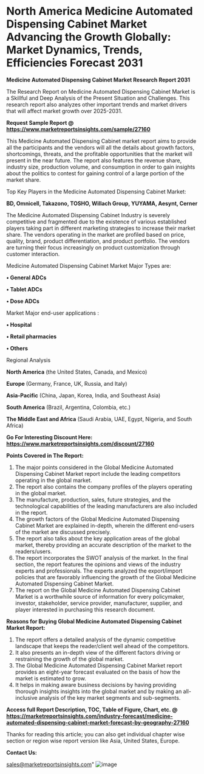  # North America Medicine Automated Dispensing Cabinet Market Advancing the Growth Globally: Market Dynamics, Trends, Efficiencies Forecast 2031

<strong>Medicine Automated Dispensing Cabinet Market Research Report 2031</strong>

The Research Report on Medicine Automated Dispensing Cabinet Market is a Skillful and Deep Analysis of the Present Situation and Challenges. This research report also analyzes other important trends and market drivers that will affect market growth over 2025-2031.

<strong>Request Sample Report @ <a href=https://www.marketreportsinsights.com/sample/27160>https://www.marketreportsinsights.com/sample/27160</a></strong>

This Medicine Automated Dispensing Cabinet market report aims to provide all the participants and the vendors will all the details about growth factors, shortcomings, threats, and the profitable opportunities that the market will present in the near future. The report also features the revenue share, industry size, production volume, and consumption in order to gain insights about the politics to contest for gaining control of a large portion of the market share.

Top Key Players in the Medicine Automated Dispensing Cabinet Market:

<strong>BD, Omnicell, Takazono, TOSHO, Willach Group, YUYAMA, Aesynt, Cerner</strong>

The Medicine Automated Dispensing Cabinet Industry is severely competitive and fragmented due to the existence of various established players taking part in different marketing strategies to increase their market share. The vendors operating in the market are profiled based on price, quality, brand, product differentiation, and product portfolio. The vendors are turning their focus increasingly on product customization through customer interaction.

Medicine Automated Dispensing Cabinet Market Major Types are:

<strong>• General ADCs

• Tablet ADCs

• Dose ADCs</strong>

Market Major end-user applications :

<strong>• Hospital

• Retail pharmacies

• Others</strong>

Regional Analysis

</u><strong><b>North America</b></strong> (the United States, Canada, and Mexico)

<strong><b>Europe </b></strong>(Germany, France, UK, Russia, and Italy)

<strong><b>Asia-Pacific</b></strong> (China, Japan, Korea, India, and Southeast Asia)

<strong><b>South America</b></strong> (Brazil, Argentina, Colombia, etc.)

<strong><b>The Middle East and Africa</b></strong> (Saudi Arabia, UAE, Egypt, Nigeria, and South Africa)

<strong>Go For Interesting Discount Here: <a href=https://www.marketreportsinsights.com/discount/27160>https://www.marketreportsinsights.com/discount/27160</a></strong>

<strong>Points Covered in The Report:</strong>
<ol>
  <li>The major points considered in the Global Medicine Automated Dispensing Cabinet Market report include the leading competitors operating in the global market.</li>
  <li>The report also contains the company profiles of the players operating in the global market.</li>
  <li>The manufacture, production, sales, future strategies, and the technological capabilities of the leading manufacturers are also included in the report.</li>
  <li>The growth factors of the Global Medicine Automated Dispensing Cabinet Market are explained in-depth, wherein the different end-users of the market are discussed precisely.</li>
  <li>The report also talks about the key application areas of the global market, thereby providing an accurate description of the market to the readers/users.</li>
  <li>The report incorporates the SWOT analysis of the market. In the final section, the report features the opinions and views of the industry experts and professionals. The experts analyzed the export/import policies that are favorably influencing the growth of the Global Medicine Automated Dispensing Cabinet Market.</li>
  <li>The report on the Global Medicine Automated Dispensing Cabinet Market is a worthwhile source of information for every policymaker, investor, stakeholder, service provider, manufacturer, supplier, and player interested in purchasing this research document.</li>
</ol>
<strong>Reasons for Buying Global Medicine Automated Dispensing Cabinet Market Report:</strong>

<ol>
  <li>The report offers a detailed analysis of the dynamic competitive landscape that keeps the reader/client well ahead of the competitors.</li>
  <li>It also presents an in-depth view of the different factors driving or restraining the growth of the global market.</li>
  <li>The Global Medicine Automated Dispensing Cabinet Market report provides an eight-year forecast evaluated on the basis of how the market is estimated to grow.</li>
  <li>It helps in making aware business decisions by having providing thorough insights insights into the global market and by making an all-inclusive analysis of the key market segments and sub-segments.</li>
</ol>
<strong>Access full Report Description, TOC, Table of Figure, Chart, etc. @ <a href=https://marketreportsinsights.com/industry-forecast/medicine-automated-dispensing-cabinet-market-forecast-by-geography-27160>https://marketreportsinsights.com/industry-forecast/medicine-automated-dispensing-cabinet-market-forecast-by-geography-27160</a></strong>


Thanks for reading this article; you can also get individual chapter wise section or region wise report version like Asia, United States, Europe.

<strong>Contact Us:</strong>

sales@marketreportsinsights.com"
![image](https://github.com/user-attachments/assets/23f883e3-03d5-4028-9713-867417058e78)
